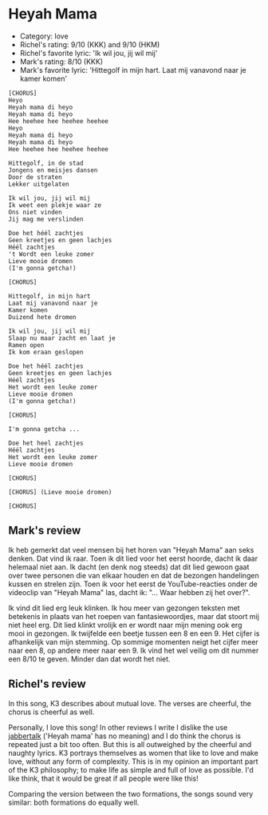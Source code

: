 # Heyah Mama

 * Category: love
 * Richel's rating: 9/10 (KKK) and 9/10 (HKM)
 * Richel's favorite lyric: 'Ik wil jou, jij wil mij'
 * Mark's rating: 8/10 (KKK)
 * Mark's favorite lyric: 'Hittegolf in mijn hart. Laat mij vanavond naar je kamer komen'

```
[CHORUS]
Heyo
Heyah mama di heyo
Heyah mama di heyo
Hee heehee hee heehee heehee
Heyo
Heyah mama di heyo
Heyah mama di heyo
Hee heehee hee heehee heehee

Hittegolf, in de stad
Jongens en meisjes dansen
Door de straten
Lekker uitgelaten

Ik wil jou, jij wil mij
Ik weet een plekje waar ze
Ons niet vinden
Jij mag me verslinden

Doe het héél zachtjes
Geen kreetjes en geen lachjes
Héél zachtjes
't Wordt een leuke zomer
Lieve mooie dromen
(I'm gonna getcha!)

[CHORUS]

Hittegolf, in mijn hart
Laat mij vanavond naar je
Kamer komen
Duizend hete dromen

Ik wil jou, jij wil mij
Slaap nu maar zacht en laat je
Ramen open
Ik kom eraan geslopen

Doe het héél zachtjes
Geen kreetjes en geen lachjes
Héél zachtjes
Het wordt een leuke zomer
Lieve mooie dromen
(I'm gonna getcha!)

[CHORUS]

I'm gonna getcha ...

Doe het heel zachtjes
Héél zachtjes
Het wordt een leuke zomer
Lieve mooie dromen

[CHORUS]

[CHORUS] (Lieve mooie dromen)

[CHORUS]
```

## Mark's review

Ik heb gemerkt dat veel mensen bij het horen van "Heyah Mama" aan seks denken. Dat vind ik raar. Toen ik dit lied voor het eerst hoorde, dacht ik daar helemaal niet aan. Ik dacht (en denk nog steeds) dat dit lied gewoon gaat over twee personen die van elkaar houden en dat de bezongen handelingen kussen en strelen zijn. Toen ik voor het eerst de YouTube-reacties onder de videoclip van "Heyah Mama" las, dacht ik: "... Waar hebben zij het over?".

Ik vind dit lied erg leuk klinken. Ik hou meer van gezongen teksten met betekenis in plaats van het roepen van fantasiewoordjes, maar dat stoort mij niet heel erg. Dit lied klinkt vrolijk en er wordt naar mijn mening ook erg mooi in gezongen. Ik twijfelde een beetje tussen een 8 en een 9. Het cijfer is afhankelijk van mijn stemming. Op sommige momenten neigt het cijfer meer naar een 8, op andere meer naar een 9. Ik vind het wel veilig om dit nummer een 8/10 te geven. Minder dan dat wordt het niet.

## Richel's review

In this song, K3 describes about mutual love. The verses are cheerful,
the chorus is cheerful as well.

Personally, I love this song! In other reviews I write I dislike the use
[jabbertalk](Jabbertalk.md) ('Heyah mama' has no meaning) and I do think the chorus is
repeated just a bit too often. But this is all outweighed by the
cheerful and naughty lyrics. K3 portrays themselves as women that like
to love and make love, without any form of complexity. This is in my
opinion an important part of the K3 philosophy; to make life as simple
and full of love as possible. I'd like think, that it would be great if
all people were like this!

Comparing the version between the two formations, the songs sound very
similar: both formations do equally well. 
